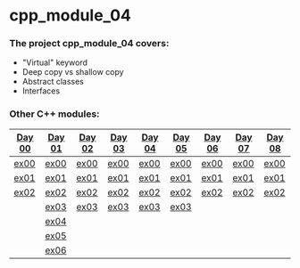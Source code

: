 # cpp_module_04

### The project cpp_module_04 covers:

- "Virtual" keyword
- Deep copy vs shallow copy
- Abstract classes
- Interfaces

### Other C++ modules:

[Day 00](https://github.com/Ysoroko/cpp_module_00) | [Day 01](https://github.com/Ysoroko/cpp_module_01) | [Day 02](https://github.com/Ysoroko/cpp_module_02) | [Day 03](https://github.com/Ysoroko/cpp_module_03) | [Day 04](https://github.com/Ysoroko/cpp_module_04) | [Day 05](https://github.com/Ysoroko/cpp_module_05) | [Day 06](https://github.com/Ysoroko/cpp_module_06) | [Day 07](https://github.com/Ysoroko/cpp_module_07) | [Day 08](https://github.com/Ysoroko/cpp_module_00) |
-------------|-------------|-------------|-------------|-------------|-------------|-------------|-------------|-------------|
[ex00](https://github.com/Ysoroko/cpp_module_00/tree/master/ex00) | [ex00](https://github.com/Ysoroko/cpp_module_01/tree/master/ex00) | [ex00](https://github.com/Ysoroko/cpp_module_02/tree/master/ex00) | [ex00](https://github.com/Ysoroko/cpp_module_03/tree/master/ex00) | [ex00](https://github.com/Ysoroko/cpp_module_04/tree/master/ex00) | [ex00](https://github.com/Ysoroko/cpp_module_05/tree/master/ex00) | [ex00](https://github.com/Ysoroko/cpp_module_06/tree/master/ex00) | [ex00](https://github.com/Ysoroko/cpp_module_07/tree/master/ex00) | [ex00](https://github.com/Ysoroko/cpp_module_08/tree/master/ex00) |
[ex01](https://github.com/Ysoroko/cpp_module_00/tree/master/ex01) | [ex01](https://github.com/Ysoroko/cpp_module_01/tree/master/ex01) | [ex01](https://github.com/Ysoroko/cpp_module_02/tree/master/ex01) | [ex01](https://github.com/Ysoroko/cpp_module_03/tree/master/ex01) | [ex01](https://github.com/Ysoroko/cpp_module_04/tree/master/ex01) | [ex01](https://github.com/Ysoroko/cpp_module_05/tree/master/ex01) | [ex01](https://github.com/Ysoroko/cpp_module_06/tree/master/ex01) | [ex01](https://github.com/Ysoroko/cpp_module_07/tree/master/ex01) | [ex01](https://github.com/Ysoroko/cpp_module_08/tree/master/ex01) |
[ex02](https://github.com/Ysoroko/cpp_module_00/tree/master/ex02) | [ex02](https://github.com/Ysoroko/cpp_module_01/tree/master/ex02) | [ex02](https://github.com/Ysoroko/cpp_module_02/tree/master/ex02) | [ex02](https://github.com/Ysoroko/cpp_module_03/tree/master/ex02) | [ex02](https://github.com/Ysoroko/cpp_module_04/tree/master/ex02) | [ex02](https://github.com/Ysoroko/cpp_module_05/tree/master/ex02) | [ex02](https://github.com/Ysoroko/cpp_module_06/tree/master/ex02) | [ex02](https://github.com/Ysoroko/cpp_module_07/tree/master/ex02) | [ex02](https://github.com/Ysoroko/cpp_module_08/tree/master/ex02) |
| | [ex03](https://github.com/Ysoroko/cpp_module_01/tree/master/ex03) | [ex03](https://github.com/Ysoroko/cpp_module_02/tree/master/ex03) | [ex03](https://github.com/Ysoroko/cpp_module_03/tree/master/ex03) | [ex03](https://github.com/Ysoroko/cpp_module_04/tree/master/ex03) | [ex03](https://github.com/Ysoroko/cpp_module_05/tree/master/ex03) | | | |
| | [ex04](https://github.com/Ysoroko/cpp_module_01/tree/master/ex04) | | | | | | | |
| | [ex05](https://github.com/Ysoroko/cpp_module_01/tree/master/ex05) | | | | | | | |
| | [ex06](https://github.com/Ysoroko/cpp_module_01/tree/master/ex06) | | | | | | | |
